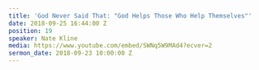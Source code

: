 ```yaml
---
title: 'God Never Said That: "God Helps Those Who Help Themselves"'
date: 2018-09-25 16:44:00 Z
position: 19
speaker: Nate Kline
media: https://www.youtube.com/embed/SWNq5W9MAd4?ecver=2
sermon_date: 2018-09-23 10:00:00 Z
---
```


